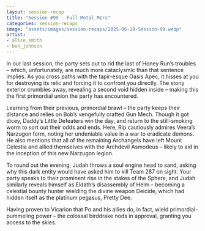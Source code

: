 ```yaml
---
layout: session-recap
title: "Session #99 - Full Metal Merc"
categories: session-recaps
image: "assets/images/session-recaps/2025-06-18-Session-99.webp"
artist: 
- alice_smith
- ben_johnson
---
```


In our last session, the party sets out to rid the last of Honey Run’s troubles – which, unfortunately, are much more cataclysmic than that sentence implies. As you cross paths with the tapir-esque Oasis Apec, it hisses at you for destroying its relic and forcing it to confront you directly. The stony exterior crumbles away, revealing a second void hidden inside – making this the first primordial union the party has encountered. 

Learning from their previous, primordial brawl – the party keeps their distance and relies on Bob’s vengefully crafted Gun Mech. Though it got dicey, Daddy’s Little Defeaters win the day, and return to the still-smoking worm to sort out their odds and ends. Here, Rip cautiously admires Veera’s Narzugon form, noting her undeniable value in a war to eradicate demons. He also mentions that all of the remaining Archangels have left Mount Celestia and allied themselves with the Archdevil Asmodeus – likely to aid in the inception of this new Narzugon legion. 

To round out the evening, Judah throws a soul engine head to sand, asking why this dark entity would have asked him to kill Team 287 on sight. Your party speaks to their prominent rise in the stakes of the Sphere, and Judah similarly reveals himself as Eldath’s disassembly of Helm – becoming a celestial bounty hunter wielding the divine weapon Deicide, which had hidden itself as the platinum pegasus, Pretty Dee.

Having proven to Vicarion that Po and his allies do, in fact, wield primordial-pummeling power – the colossal birddrake nods in approval, granting you access to the skies.
